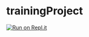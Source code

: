 # trainingProject

[![Run on Repl.it](https://repl.it/badge/github/ericambiel/trainingProject)](https://repl.it/github/ericambiel/trainingProject)